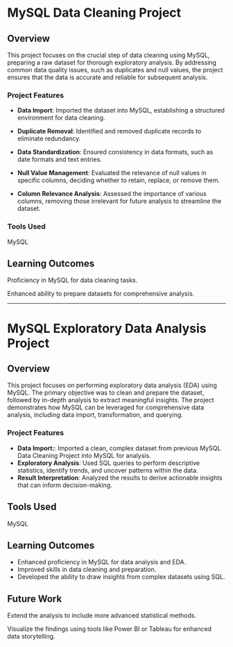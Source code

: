 # **MySQL Data Cleaning Project**

## Overview
This project focuses on the crucial step of data cleaning using MySQL, preparing a raw dataset for thorough exploratory analysis. By addressing common data quality issues, such as duplicates and null values, the project ensures that the data is accurate and reliable for subsequent analysis.

### Project Features

- **Data Import**: Imported the dataset into MySQL, establishing a structured environment for data cleaning.

* **Duplicate Removal**: Identified and removed duplicate records to eliminate redundancy.

+ **Data Standardization**: Ensured consistency in data formats, such as date formats and text entries.

+ **Null Value Management**: Evaluated the relevance of null values in specific columns, deciding whether to retain, replace, or remove them.

+ **Column Relevance Analysis**: Assessed the importance of various columns, removing those irrelevant for future analysis to streamline the dataset.

### Tools Used
MySQL

## Learning Outcomes
Proficiency in MySQL for data cleaning tasks.

Enhanced ability to prepare datasets for comprehensive analysis.


---------------------------------------------------------

# MySQL Exploratory Data Analysis Project

## Overview
This project focuses on performing exploratory data analysis (EDA) using MySQL. The primary objective was to clean and prepare the dataset, followed by in-depth analysis to extract meaningful insights. The project demonstrates how MySQL can be leveraged for comprehensive data analysis, including data import, transformation, and querying.

### Project Features
- **Data Import:**: Imported a clean, complex dataset from previous MySQL Data Cleaning Project into MySQL for analysis.
- **Exploratory Analysis**: Used SQL queries to perform descriptive statistics, identify trends, and uncover patterns within the data.
- **Result Interpretation**: Analyzed the results to derive actionable insights that can inform decision-making.

## Tools Used
MySQL

## Learning Outcomes
- Enhanced proficiency in MySQL for data analysis and EDA.
- Improved skills in data cleaning and preparation.
- Developed the ability to draw insights from complex datasets using SQL.

## Future Work
Extend the analysis to include more advanced statistical methods.

Visualize the findings using tools like Power BI or Tableau for enhanced data storytelling.

